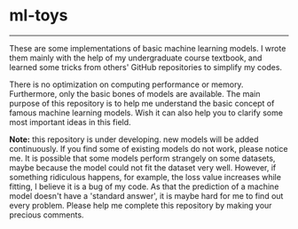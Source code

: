 # ml-toys
---

These are some implementations of basic machine learning models. I wrote them mainly with the help of my undergraduate course textbook, and learned some tricks from others' GitHub repositories to simplify my codes.

There is no optimization on computing performance or memory. Furthermore, only the basic bones of models are available. The main purpose of this repository is to help me understand the basic concept of famous machine learning models. Wish it can also help you to clarify some most important ideas in this field.

**Note:** this repository is under developing. new models will be added continuously. If you find some of existing models do not work, please notice me. It is possible that some models perform strangely on some datasets, maybe because the model could not fit the dataset very well. However, if something ridiculous happens, for example, the loss value increases while fitting, I believe it is a bug of my code. As that the prediction of a machine model doesn't have a 'standard answer', it is maybe hard for me to find out every problem. Please help me complete this repository by making your precious comments.